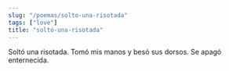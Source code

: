 ```yaml
---
slug: "/poemas/solto-una-risotada"
tags: ["love"]
title: "soltó-una-risotada"
---
```

Soltó una risotada. Tomó mis manos y besó sus dorsos. Se apagó enternecida.